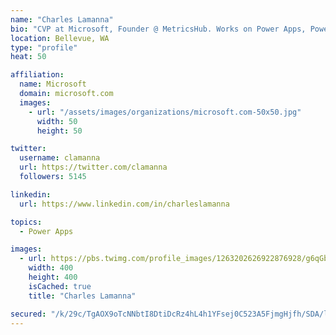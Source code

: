 ```yaml
---
name: "Charles Lamanna"
bio: "CVP at Microsoft, Founder @ MetricsHub. Works on Power Apps, Power Automate, Power Virtual Agent, Common Data Service and Dynamics 365."
location: Bellevue, WA
type: "profile"
heat: 50

affiliation:
  name: Microsoft
  domain: microsoft.com
  images:
    - url: "/assets/images/organizations/microsoft.com-50x50.jpg"
      width: 50
      height: 50

twitter:
  username: clamanna
  url: https://twitter.com/clamanna
  followers: 5145

linkedin:
  url: https://www.linkedin.com/in/charleslamanna

topics:
  - Power Apps

images:
  - url: https://pbs.twimg.com/profile_images/1263202626922876928/g6qGbHZ-_400x400.jpg
    width: 400
    height: 400
    isCached: true
    title: "Charles Lamanna"

secured: "/k/29c/TgAOX9oTcNNbtI8DtiDcRz4hL4h1YFsej0C523A5FjmgHjfh/SDA/lXzFp8muBd6+4Zqnnh8dfVHUVaJc6PuE8EPaJhyT5zRED8Qd9oBfRhMxT4xAoL2vgxXIIUvIoyWPnWORjSeyvlj6CzztVpQWpzs/o6xDFafiYQCyEia3g+iWOLObDQ92CxTW/pqRfRZ38qbgFIm4ZpvOZu4Lz7aFp3MjfXBaWG/P4TDT+XdoxjaX3TcHLSyo3+/lYLq0zWQM64g6JRtBhTXBqgcwAFRYcl0VtbbP2bLy9w+FcHaC2xQUsuxxYpwkQvzJxlVMU8vq8oe+wxTQeBUKz18cnGP5I53jwBuMj0+0gnYAz3W5MK8XkaWHtOP4hJ3qw2nvWXFNsJNqUnz6CFefQfyvggR9FsOGO74aJxy9jKI=;4gGi5jAi7O4WH+hY0d1i1Q=="
---
```


